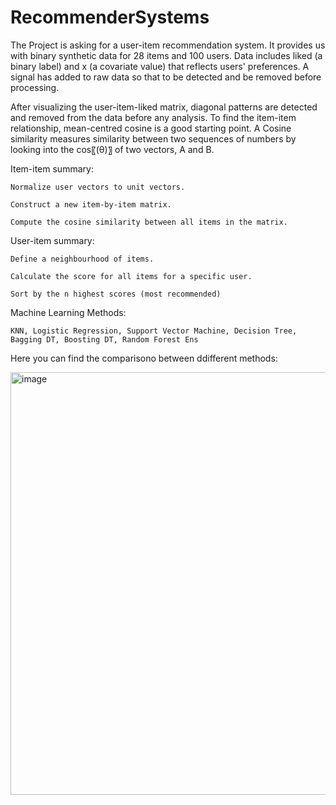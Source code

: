 # RecommenderSystems

The Project is asking for a user-item recommendation system. It provides us with binary synthetic data for 28 items and 100 users. Data includes liked (a binary label) and x (a covariate value) that reflects users' preferences. A signal has added to raw data so that to be detected and be removed before processing.

After visualizing the user-item-liked matrix, diagonal patterns are detected and removed from the data before any analysis.
To find the item-item relationship, mean-centred cosine is a good starting point. A Cosine similarity measures similarity between two sequences of numbers by looking into the cos⁡〖(θ)〗 of two vectors, A and B. 

Item-item summary:

	Normalize user vectors to unit vectors.
	
	Construct a new item-by-item matrix.
	
	Compute the cosine similarity between all items in the matrix.
	
User-item summary:

	Define a neighbourhood of items.
	
	Calculate the score for all items for a specific user.
	
	Sort by the n highest scores (most recommended)
	
Machine Learning Methods: 

	KNN, Logistic Regression, Support Vector Machine, Decision Tree, Bagging DT, Boosting DT, Random Forest Ens



Here you can find the comparisono between ddifferent methods:

<img width="676" alt="image" src="https://user-images.githubusercontent.com/59935915/214961231-af75f137-43fe-429a-9216-b3043037aecb.png">

